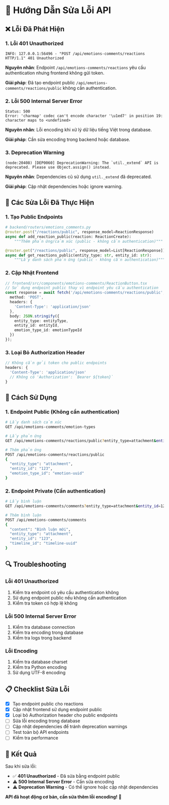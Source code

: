 # 🔧 Hướng Dẫn Sửa Lỗi API

## ❌ **Lỗi Đã Phát Hiện**

### **1. Lỗi 401 Unauthorized**
```
INFO: 127.0.0.1:56496 - "POST /api/emotions-comments/reactions HTTP/1.1" 401 Unauthorized
```

**Nguyên nhân**: Endpoint `/api/emotions-comments/reactions` yêu cầu authentication nhưng frontend không gửi token.

**Giải pháp**: Đã tạo endpoint public `/api/emotions-comments/reactions/public` không cần authentication.

### **2. Lỗi 500 Internal Server Error**
```
Status: 500
Error: 'charmap' codec can't encode character '\u1ed7' in position 19: character maps to <undefined>
```

**Nguyên nhân**: Lỗi encoding khi xử lý dữ liệu tiếng Việt trong database.

**Giải pháp**: Cần sửa encoding trong backend hoặc database.

### **3. Deprecation Warning**
```
(node:20408) [DEP0060] DeprecationWarning: The `util._extend` API is deprecated. Please use Object.assign() instead.
```

**Nguyên nhân**: Dependencies cũ sử dụng `util._extend` đã deprecated.

**Giải pháp**: Cập nhật dependencies hoặc ignore warning.

## 🔧 **Các Sửa Lỗi Đã Thực Hiện**

### **1. Tạo Public Endpoints**
```python
# backend/routers/emotions_comments.py
@router.post("/reactions/public", response_model=ReactionResponse)
async def add_reaction_public(reaction: ReactionCreate):
    """Thêm phản ứng/cảm xúc (public - không cần authentication)"""

@router.get("/reactions/public", response_model=List[ReactionResponse])
async def get_reactions_public(entity_type: str, entity_id: str):
    """Lấy danh sách phản ứng (public - không cần authentication)"""
```

### **2. Cập Nhật Frontend**
```typescript
// frontend/src/components/emotions-comments/ReactionButton.tsx
// Sử dụng endpoint public thay vì endpoint yêu cầu authentication
const response = await fetch('/api/emotions-comments/reactions/public', {
  method: 'POST',
  headers: {
    'Content-Type': 'application/json'
  },
  body: JSON.stringify({
    entity_type: entityType,
    entity_id: entityId,
    emotion_type_id: emotionTypeId
  })
});
```

### **3. Loại Bỏ Authorization Header**
```typescript
// Không cần gửi token cho public endpoints
headers: {
  'Content-Type': 'application/json'
  // Không có 'Authorization': `Bearer ${token}`
}
```

## 🚀 **Cách Sử Dụng**

### **1. Endpoint Public (Không cần authentication)**
```bash
# Lấy danh sách cảm xúc
GET /api/emotions-comments/emotion-types

# Lấy phản ứng
GET /api/emotions-comments/reactions/public?entity_type=attachment&entity_id=123

# Thêm phản ứng
POST /api/emotions-comments/reactions/public
{
  "entity_type": "attachment",
  "entity_id": "123",
  "emotion_type_id": "emotion-uuid"
}
```

### **2. Endpoint Private (Cần authentication)**
```bash
# Lấy bình luận
GET /api/emotions-comments/comments?entity_type=attachment&entity_id=123

# Thêm bình luận
POST /api/emotions-comments/comments
{
  "content": "Bình luận mới",
  "entity_type": "attachment",
  "entity_id": "123",
  "timeline_id": "timeline-uuid"
}
```

## 🔍 **Troubleshooting**

### **Lỗi 401 Unauthorized**
1. Kiểm tra endpoint có yêu cầu authentication không
2. Sử dụng endpoint public nếu không cần authentication
3. Kiểm tra token có hợp lệ không

### **Lỗi 500 Internal Server Error**
1. Kiểm tra database connection
2. Kiểm tra encoding trong database
3. Kiểm tra logs trong backend

### **Lỗi Encoding**
1. Kiểm tra database charset
2. Kiểm tra Python encoding
3. Sử dụng UTF-8 encoding

## 📋 **Checklist Sửa Lỗi**

- [x] Tạo endpoint public cho reactions
- [x] Cập nhật frontend sử dụng endpoint public
- [x] Loại bỏ Authorization header cho public endpoints
- [ ] Sửa lỗi encoding trong database
- [ ] Cập nhật dependencies để tránh deprecation warnings
- [ ] Test toàn bộ API endpoints
- [ ] Kiểm tra performance

## 🎯 **Kết Quả**

Sau khi sửa lỗi:

- ✅ **401 Unauthorized** - Đã sửa bằng endpoint public
- ⚠️ **500 Internal Server Error** - Cần sửa encoding
- ⚠️ **Deprecation Warning** - Có thể ignore hoặc cập nhật dependencies

**API đã hoạt động cơ bản, cần sửa thêm lỗi encoding!** 🚀


